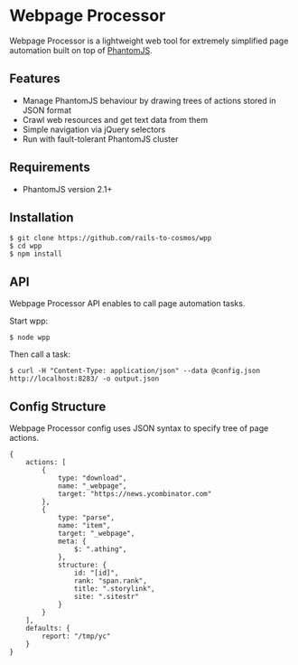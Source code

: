 Webpage Processor
=============

Webpage Processor is a lightweight web tool for extremely simplified page automation built on top of [PhantomJS](http://phantomjs.org).

Features
--------

* Manage PhantomJS behaviour by drawing trees of actions stored in JSON format
* Crawl web resources and get text data from them
* Simple navigation via jQuery selectors
* Run with fault-tolerant PhantomJS cluster

Requirements
------------

  * PhantomJS version 2.1+

Installation
------------
    $ git clone https://github.com/rails-to-cosmos/wpp
    $ cd wpp
    $ npm install

API
---
Webpage Processor API enables to call page automation tasks.

Start wpp:

    $ node wpp

Then call a task:

    $ curl -H "Content-Type: application/json" --data @config.json http://localhost:8283/ -o output.json

Config Structure
----------------

Webpage Processor config uses JSON syntax to specify tree of page actions.

```
{
    actions: [
        {
            type: "download",
            name: "_webpage",
            target: "https://news.ycombinator.com"
        },
        {
            type: "parse",
            name: "item",
            target: "_webpage",
            meta: {
                $: ".athing",
            },
            structure: {
                id: "[id]",
                rank: "span.rank",
                title: ".storylink",
                site: ".sitestr"
            }
        }
    ],
    defaults: {
        report: "/tmp/yc"
    }
}
```
